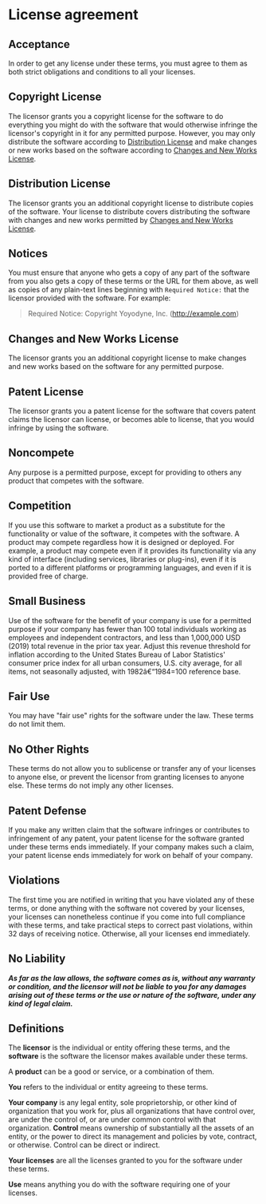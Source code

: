 # License agreement

## Acceptance

In order to get any license under these terms, you must agree
to them as both strict obligations and conditions to all
your licenses.

## Copyright License

The licensor grants you a copyright license for the
software to do everything you might do with the software
that would otherwise infringe the licensor's copyright
in it for any permitted purpose. However, you may
only distribute the software according to [Distribution
License](#distribution-license) and make changes or new works
based on the software according to [Changes and New Works
License](#changes-and-new-works-license).

## Distribution License

The licensor grants you an additional copyright license
to distribute copies of the software. Your license
to distribute covers distributing the software with
changes and new works permitted by [Changes and New Works
License](#changes-and-new-works-license).

## Notices

You must ensure that anyone who gets a copy of any part of
the software from you also gets a copy of these terms or the
URL for them above, as well as copies of any plain-text lines
beginning with `Required Notice:` that the licensor provided
with the software. For example:

> Required Notice: Copyright Yoyodyne, Inc. (http://example.com)

## Changes and New Works License

The licensor grants you an additional copyright license to
make changes and new works based on the software for any
permitted purpose.

## Patent License

The licensor grants you a patent license for the software that
covers patent claims the licensor can license, or becomes able
to license, that you would infringe by using the software.

## Noncompete

Any purpose is a permitted purpose, except for providing to
others any product that competes with the software.

## Competition

If you use this software to market a product as a substitute
for the functionality or value of the software, it competes
with the software. A product may compete regardless how it is
designed or deployed. For example, a product may compete even
if it provides its functionality via any kind of interface
(including services, libraries or plug-ins), even if it is
ported to a different platforms or programming languages,
and even if it is provided free of charge.

## Small Business

Use of the software for the benefit of your company is use for
a permitted purpose if your company has fewer than 100 total
individuals working as employees and independent contractors,
and less than 1,000,000 USD (2019) total revenue in the prior
tax year. Adjust this revenue threshold for inflation according
to the United States Bureau of Labor Statistics' consumer price
index for all urban consumers, U.S. city average, for all items,
not seasonally adjusted, with 1982â€“1984=100 reference base.

## Fair Use

You may have "fair use" rights for the software under the
law. These terms do not limit them.

## No Other Rights

These terms do not allow you to sublicense or transfer any of
your licenses to anyone else, or prevent the licensor from
granting licenses to anyone else. These terms do not imply
any other licenses.

## Patent Defense

If you make any written claim that the software infringes or
contributes to infringement of any patent, your patent license
for the software granted under these terms ends immediately. If
your company makes such a claim, your patent license ends
immediately for work on behalf of your company.

## Violations

The first time you are notified in writing that you have
violated any of these terms, or done anything with the software
not covered by your licenses, your licenses can nonetheless
continue if you come into full compliance with these terms,
and take practical steps to correct past violations, within
32 days of receiving notice. Otherwise, all your licenses
end immediately.

## No Liability

**_As far as the law allows, the software comes as is, without
any warranty or condition, and the licensor will not be liable
to you for any damages arising out of these terms or the use
or nature of the software, under any kind of legal claim._**

## Definitions

The **licensor** is the individual or entity offering these
terms, and the **software** is the software the licensor makes
available under these terms.

A **product** can be a good or service, or a combination
of them.

**You** refers to the individual or entity agreeing to these
terms.

**Your company** is any legal entity, sole proprietorship,
or other kind of organization that you work for, plus all
organizations that have control over, are under the control of,
or are under common control with that organization. **Control**
means ownership of substantially all the assets of an entity,
or the power to direct its management and policies by vote,
contract, or otherwise. Control can be direct or indirect.

**Your licenses** are all the licenses granted to you for the
software under these terms.

**Use** means anything you do with the software requiring one
of your licenses.
